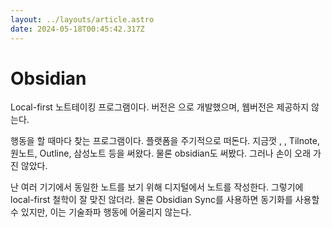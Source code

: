 ```yaml
---
layout: ../layouts/article.astro
date: 2024-05-18T00:45:42.317Z
---
```


# Obsidian

Local-first 노트테이킹 프로그램이다. [](데스크탑) 버전은 [](Electron)으로 개발했으며, 웹버전은 제공하지 않는다.

[](기술좌파) 행동을 할 때마다 찾는 프로그램이다. [](노트테이킹) 플랫폼을 주기적으로 떠돈다. 지금껏 [](Notion), [](Upnote), Tilnote, 원노트, Outline, 삼성노트 등을 써왔다. 물론 obsidian도 써봤다. 그러나 손이 오래 가진 않았다.

난 여러 기기에서 동일한 노트를 보기 위해 디지털에서 노트를 작성한다. 그렇기에 local-first 철학이 잘 맞진 않더라. 물론 Obsidian Sync를 사용하면 동기화를 사용할 수 있지만, 이는 기술좌파 행동에 어울리지 않는다.